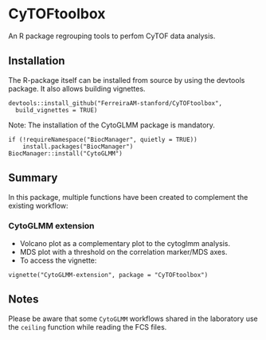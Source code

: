 # CyTOFtoolbox

An R package regrouping tools to perfom CyTOF data analysis.

## Installation

The R-package itself can be installed from source by using the devtools package. 
It also allows building vignettes.

```
devtools::install_github("FerreiraAM-stanford/CyTOFtoolbox",
  build_vignettes = TRUE)
```

Note: The installation of the CytoGLMM package is mandatory.
```
if (!requireNamespace("BiocManager", quietly = TRUE))
    install.packages("BiocManager")
BiocManager::install("CytoGLMM")
```

## Summary

In this package, multiple functions have been created to complement the existing 
workflow:

### CytoGLMM extension

- Volcano plot as a complementary plot to the cytoglmm analysis.
- MDS plot with a threshold on the correlation marker/MDS axes.
- To access the vignette: 

```
vignette("CytoGLMM-extension", package = "CyTOFtoolbox")
```

## Notes

Please be aware that some `CytoGLMM` workflows shared in the laboratory use the 
`ceiling` function while reading the FCS files.
